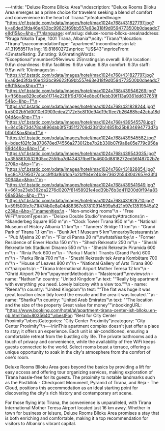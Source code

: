 ---\ntitle: "Deluxe Rooms Blloku Area"\ndescription: "Deluxe Rooms Blloku Area emerges as a prime choice for travelers seeking a blend of comfort and convenience in the heart of Tirana."\nfeaturedImage: "https://cf.bstatic.com/xdata/images/hotel/max1024x768/431827797.jpg?k=a6ded3fda46e433bc99623f69bb557e63e318f9d0594773500b0daeadc7e8d15&o=&hp=1"\nlanguage: en\nslug: deluxe-rooms-blloku-area\naddress: "Rruga Nikolla Tupe, 1001 Tirana, Albania"\ncity: "Tirana"\nlocation: "Tirana"\naccommodationType: "apartment"\ncoordinates:\n  lat: 41.31958511\n  lng: 19.81660272\nprice: "US$43"\npriceFrom: 43\nstarRating: 3\nrating: 9.6\nratingWords: "Exceptional"\nnumberOfReviews: 25\nratings:\n  overall: 9.6\n  location: 9.6\n  cleanliness: 9.6\n  facilities: 9.6\n  value: 9.8\n  comfort: 9.3\n  staff: 9.5\n  wifi: 10\nimages:\n  - "https://cf.bstatic.com/xdata/images/hotel/max1024x768/431827797.jpg?k=a6ded3fda46e433bc99623f69bb557e63e318f9d0594773500b0daeadc7e8d15&o=&hp=1"\n  - "https://cf.bstatic.com/xdata/images/hotel/max1024x768/439546269.jpg?k=ff56bae829ce6eb1f714e2281f9d7604e8be0f1ebb39f113a9361dd637651f54&o=&hp=1"\n  - "https://cf.bstatic.com/xdata/images/hotel/max1024x768/431828244.jpg?k=5002b51d0010ef0903edea2172e5c8f10e94d19c1fee7b264885c42cba18d04d&o=&hp=1"\n  - "https://cf.bstatic.com/xdata/images/hotel/max1024x768/439545578.jpg?k=84c5b73d478ca896dab3f57d51f2706d23812b14851b25b834694773d7bb1b01&o=&hp=1"\n  - "https://cf.bstatic.com/xdata/images/hotel/max1024x768/439545582.jpg?k=bdecf82fc3a370678ed74556a273012be7b2b330b07f9a8e05e779c956a88d44&o=&hp=1"\n  - "https://cf.bstatic.com/xdata/images/hotel/max1024x768/439543035.jpg?k=3558610532805cc255fba7df43437fbeff1c4600d8818272ed56f48702b7e270&o=&hp=1"\n  - "https://cf.bstatic.com/xdata/images/hotel/max1024x768/431828854.jpg?k=c8c70795077dccc9ffda16b1da7b2bff64e24b3e73622b5430d2657e33fd3064&o=&hp=1"\n  - "https://cf.bstatic.com/xdata/images/hotel/max1024x768/439541649.jpg?k=661ba23eb362da2276d0207f81458921e4ed39b76b3d411200d0f194a8368a93&o=&hp=1"\n  - "https://cf.bstatic.com/xdata/images/hotel/max1024x768/431828710.jpg?k=59f500fe7c71f474b0e8a04d88367c87810914599a5d21b97e13519545a12c23&o=&hp=1"\namenities:\n  - "Non-smoking rooms"\n  - "Free WiFi"\nroomTypes:\n  - "Deluxe Double Studio"\nnearbyAttractions:\n  - "Skanderbeg Square 950 m"\n  - "Clock Tower Tirana 950 m"\n  - "National Museum of History Albania 1.1 km"\n  - "Tanners' Bridge 1.1 km"\n  - "Grand Park of Tirana 1.1 km"\n  - "Bunk'Art 1 Museum 5 km"\nnearbyRestaurants:\n  - "Pub Mjelma 20 m"\n  - "Fior di Panna 20 m"\nwhatsNearby:\n  - "Former Residence of Enver Hoxha 150 m"\n  - "Shesh Rekreativ 250 m"\n  - "Sheshi Rekreativ tek Stadiumi Dinamo 550 m"\n  - "Sheshi Rekreativ Piramida 600 m"\n  - "Rinia Park 600 m"\n  - "Parku I Madh I Tiranës (Grand Park) 600 m"\n  - "Parku Rinia 700 m"\n  - "Sheshi Rekreativ tek Arena Kombëtare 700 m"\n  - "House of Leaves 800 m"\n  - "National Gallery of Arts Tirana 800 m"\nairports:\n  - "Tirana International Airport Mother Teresa 12 km"\n  - "Ohrid Airport 79 km"\npaymentMethods:\n  - "Mastercard"\nreviews:\n  - name: "Nathan"\n    country: "United Kingdom"\n    text: "“Really big apartment with everything you need. Lovely balcony with a view too.”"\n  - name: "Reena"\n    country: "United Kingdom"\n    text: "“The flat was huge it was great location clean tidy loved the ensuite and the area it was located.”"\n  - name: "Sharika"\n    country: "United Arab Emirates"\n    text: "“The location and the size of the property
Great value for money”"\nbookingURL: "https://www.booking.com/hotel/al/apartment-tirana-center-ish-blloku.en-gb.html?aid=8035640"\nbestFor: "Best for City Center Proximity"\nbestCategories: "City Center Proximity"\ncategory: "City Center Proximity"\n---\n\nThis apartment complex doesn't just offer a place to stay; it offers an experience. Each unit is air-conditioned, ensuring a comfortable retreat from the bustling city life. The private bathrooms add a touch of privacy and convenience, while the availability of free WiFi keeps guests connected to the world. Select rooms boast a terrace, offering a unique opportunity to soak in the city's atmosphere from the comfort of one's room.

Deluxe Rooms Blloku Area goes beyond the basics by providing a lift for easy access and offering tour organizing services, making exploration of Tirana hassle-free for its guests. The proximity to notable landmarks such as the Postbllok - Checkpoint Monument, Pyramid of Tirana, and Reja - The Cloud, positions this accommodation as an ideal starting point for discovering the city's rich history and contemporary art scene.

For those flying into Tirana, the convenience is unparalleled, with Tirana International Mother Teresa Airport located just 16 km away. Whether in town for business or leisure, Deluxe Rooms Blloku Area promises a stay that is both enriching and comfortable, making it a top recommendation for visitors to Albania's vibrant capital.